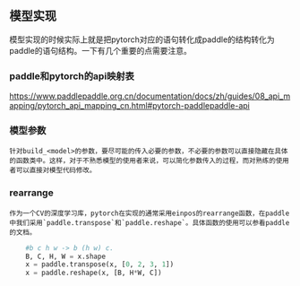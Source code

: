 ## 模型实现

模型实现的时候实际上就是把pytorch对应的语句转化成paddle的结构转化为paddle的语句结构。一下有几个重要的点需要注意。

### paddle和pytorch的api映射表
<https://www.paddlepaddle.org.cn/documentation/docs/zh/guides/08_api_mapping/pytorch_api_mapping_cn.html#pytorch-paddlepaddle-api>

### 模型参数
    针对build_<model>的参数，要尽可能的传入必要的参数，不必要的参数可以直接隐藏在具体的函数类中。这样，对于不熟悉模型的使用者来说，可以简化参数传入的过程，而对熟练的使用者可以直接对模型代码修改。
### rearrange
    作为一个CV的深度学习库，pytorch在实现的通常采用einpos的rearrange函数，在paddle中我们采用`paddle.transpose`和`paddle.reshape`。具体函数的使用可以参看paddle的文档。
```python
    #b c h w -> b (h w) c.
    B, C, H, W = x.shape
    x = paddle.transpose(x, [0, 2, 3, 1])
    x = paddle.reshape(x, [B, H*W, C])
```